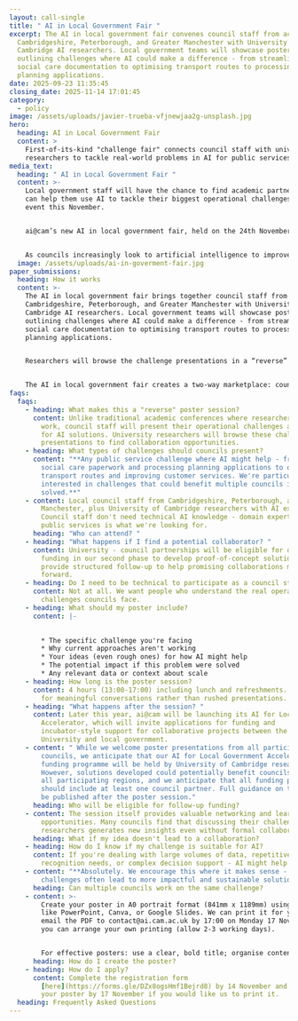 ```yaml
---
layout: call-single
title: " AI in Local Government Fair "
excerpt: The AI in local government fair convenes council staff from across
  Cambridgeshire, Peterborough, and Greater Manchester with University of
  Cambridge AI researchers. Local government teams will showcase posters
  outlining challenges where AI could make a difference - from streamlining
  social care documentation to optimising transport routes to processing
  planning applications.
date: 2025-09-23 11:35:45
closing_date: 2025-11-14 17:01:45
category:
  - policy
image: /assets/uploads/javier-trueba-vfjnewjaa2g-unsplash.jpg
hero:
  heading: AI in Local Government Fair
  content: >
    First-of-its-kind "challenge fair" connects council staff with university
    researchers to tackle real-world problems in AI for public services.
media_text:
  heading: " AI in Local Government Fair "
  content: >-
    Local government staff will have the chance to find academic partners who
    can help them use AI to tackle their biggest operational challenges at a new
    event this November.


    ai@cam’s new AI in local government fair, held on the 24th November, flips the traditional conference model: instead of researchers presenting their work, council staff will present their biggest operational challenges and ideas for how AI might help address them.


    As councils increasingly look to artificial intelligence to improve services and meet rising demand, the AI in local government fair will connect the frontline knowledge of local authorities with Cambridge’s research expertise. By spotlighting real pressures faced by councils – from social care paperwork to planning backlogs and transport congestion – the fair creates a two-way marketplace, designed to explore how AI could provide practical solutions.
  image: /assets/uploads/ai-in-goverment-fair.jpg
paper_submissions:
  heading: How it works
  content: >-
    The AI in local government fair brings together council staff from across
    Cambridgeshire, Peterborough, and Greater Manchester with University of
    Cambridge AI researchers. Local government teams will showcase posters
    outlining challenges where AI could make a difference - from streamlining
    social care documentation to optimising transport routes to processing
    planning applications.


    Researchers will browse the challenge presentations in a “reverse” poster session, leading to informal discussions and potential collaborations. Promising collaborations from the poster session will then be eligible for ai@cam’s AI for Local Government Accelerator funding programme, launching later this year to support proof-of-concept development.


    The AI in local government fair creates a two-way marketplace: council staff will showcase challenge posters outlining where AI could make a difference, while University researchers will provide profiles of their expertise and research interests via the event registration process. This dual approach ensures council staff can identify researchers with relevant capabilities, while researchers can spot challenges that align with their technical skills and research goals.
faqs:
  faqs:
    - heading: What makes this a "reverse" poster session?
      content: Unlike traditional academic conferences where researchers present their
        work, council staff will present their operational challenges and ideas
        for AI solutions. University researchers will browse these challenge
        presentations to find collaboration opportunities.
    - heading: What types of challenges should councils present?
      content: "**Any public service challenge where AI might help - from reducing
        social care paperwork and processing planning applications to optimising
        transport routes and improving customer services. We're particularly
        interested in challenges that could benefit multiple councils if
        solved.**"
    - content: Local council staff from Cambridgeshire, Peterborough, and Greater
        Manchester, plus University of Cambridge researchers with AI expertise.
        Council staff don't need technical AI knowledge - domain expertise in
        public services is what we're looking for.
      heading: "Who can attend? "
    - heading: "What happens if I find a potential collaborator? "
      content: University - council partnerships will be eligible for dedicated
        funding in our second phase to develop proof-of-concept solutions. We'll
        provide structured follow-up to help promising collaborations move
        forward.
    - heading: Do I need to be technical to participate as a council staff member?
      content: Not at all. We want people who understand the real operational
        challenges councils face.
    - heading: What should my poster include?
      content: |-
        

        * The specific challenge you're facing
        * Why current approaches aren't working
        * Your ideas (even rough ones) for how AI might help
        * The potential impact if this problem were solved
        * Any relevant data or context about scale
    - heading: How long is the poster session?
      content: 4 hours (13:00-17:00) including lunch and refreshments. This gives time
        for meaningful conversations rather than rushed presentations.
    - heading: "What happens after the session? "
      content: Later this year, ai@cam will be launching its AI for Local Government
        Accelerator, which will invite applications for funding and
        incubator-style support for collaborative projects between the
        University and local government.
    - content: " While we welcome poster presentations from all participating
        councils, we anticipate that our AI for Local Government Accelerator
        funding programme will be held by University of Cambridge researchers.
        However, solutions developed could potentially benefit councils across
        all participating regions, and we anticipate that all funding proposals
        should include at least one council partner. Full guidance on this will
        be published after the poster session."
      heading: Who will be eligible for follow-up funding?
    - content: The session itself provides valuable networking and learning
        opportunities. Many councils find that discussing their challenges with
        researchers generates new insights even without formal collaboration.
      heading: What if my idea doesn't lead to a collaboration?
    - heading: How do I know if my challenge is suitable for AI?
      content: If you're dealing with large volumes of data, repetitive tasks, pattern
        recognition needs, or complex decision support - AI might help.
    - content: "**Absolutely. We encourage this where it makes sense - shared
        challenges often lead to more impactful and sustainable solutions.**"
      heading: Can multiple councils work on the same challenge?
    - content: >-
        Create your poster in A0 portrait format (841mm x 1189mm) using software
        like PowerPoint, Canva, or Google Slides. We can print it for you if you
        email the PDF to contact@ai.cam.ac.uk by 17:00 on Monday 17 November, or
        you can arrange your own printing (allow 2-3 working days).


        For effective posters: use a clear, bold title; organise content logically with digestible sections; stick to 2-3 complementary colours and clean fonts; include visuals like charts or diagrams; use bullet points and avoid jargon; and include your contact details.
      heading: How do I create the poster?
    - heading: How do I apply?
      content: Complete the registration form
        [here](https://forms.gle/DZx8ogsHmf1Bejrd8) by 14 November and send us
        your poster by 17 November if you would like us to print it.
  heading: Frequently Asked Questions
---
```

